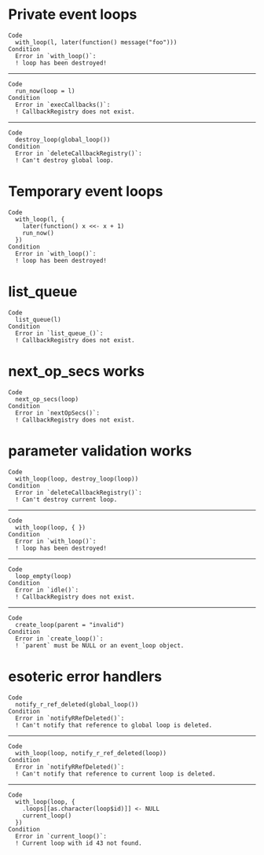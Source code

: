 # Private event loops

    Code
      with_loop(l, later(function() message("foo")))
    Condition
      Error in `with_loop()`:
      ! loop has been destroyed!

---

    Code
      run_now(loop = l)
    Condition
      Error in `execCallbacks()`:
      ! CallbackRegistry does not exist.

---

    Code
      destroy_loop(global_loop())
    Condition
      Error in `deleteCallbackRegistry()`:
      ! Can't destroy global loop.

# Temporary event loops

    Code
      with_loop(l, {
        later(function() x <<- x + 1)
        run_now()
      })
    Condition
      Error in `with_loop()`:
      ! loop has been destroyed!

# list_queue

    Code
      list_queue(l)
    Condition
      Error in `list_queue_()`:
      ! CallbackRegistry does not exist.

# next_op_secs works

    Code
      next_op_secs(loop)
    Condition
      Error in `nextOpSecs()`:
      ! CallbackRegistry does not exist.

# parameter validation works

    Code
      with_loop(loop, destroy_loop(loop))
    Condition
      Error in `deleteCallbackRegistry()`:
      ! Can't destroy current loop.

---

    Code
      with_loop(loop, { })
    Condition
      Error in `with_loop()`:
      ! loop has been destroyed!

---

    Code
      loop_empty(loop)
    Condition
      Error in `idle()`:
      ! CallbackRegistry does not exist.

---

    Code
      create_loop(parent = "invalid")
    Condition
      Error in `create_loop()`:
      ! `parent` must be NULL or an event_loop object.

# esoteric error handlers

    Code
      notify_r_ref_deleted(global_loop())
    Condition
      Error in `notifyRRefDeleted()`:
      ! Can't notify that reference to global loop is deleted.

---

    Code
      with_loop(loop, notify_r_ref_deleted(loop))
    Condition
      Error in `notifyRRefDeleted()`:
      ! Can't notify that reference to current loop is deleted.

---

    Code
      with_loop(loop, {
        .loops[[as.character(loop$id)]] <- NULL
        current_loop()
      })
    Condition
      Error in `current_loop()`:
      ! Current loop with id 43 not found.

